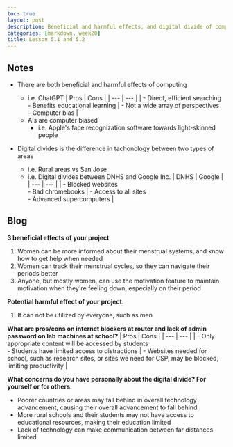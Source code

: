 ```yaml
---
toc: true
layout: post
description: Beneficial and harmful effects, and digital divide of computing
categories: [markdown, week20] 
title: Lesson 5.1 and 5.2
---
```


## Notes

- There are both beneficial and harmful effects of computing
    - i.e. ChatGPT
        | Pros | Cons |
        | --- | --- |
        | - Direct, efficient searching <br> - Benefits educational learning | - Not a wide array of perspectives <br> - Computer bias |
    - AIs are computer biased
        - i.e. Apple's face recognization software towards light-skinned people

- Digital divides is the difference in tachonology between two types of areas
    - i.e. Rural areas vs San Jose
    - i.e. Digital divides between DNHS and Google Inc.
        | DNHS | Google |
        | --- | --- |
        | - Blocked websites <br> - Bad chromebooks | - Access to all sites <br> - Advanced supercomputers |

## Blog

**3 beneficial effects of your project**
1. Women can be more informed about their menstrual systems, and know how to get help when needed
2. Women can track their menstrual cycles, so they can navigate their periods better
3. Anyone, but mostly women, can use the motivation feature to maintain motivation when they're feeling down, especially on their period

**Potential harmful effect of your project.**
1. It can not be utilized by everyone, such as men

**What are pros/cons on internet blockers at router and lack of admin password on lab machines at school?**
| Pros | Cons |
| --- | --- |
| - Only appropriate content will be accessed by students <br> - Students have limited access to distractions | - Websites needed for school, such as research sites, or sites we need for CSP, may be blocked, limiting productivity |

**What concerns do you have personally about the digital divide?  For yourself or for others.**
- Poorer countries or areas may fall behind in overall technology advancement, causing their overall advancement to fall behind
- More rural schools and their students may not have access to educational resources, making their education limited
- Lack of technology can make communication between far distances limited